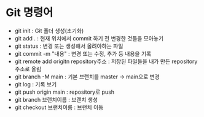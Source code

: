 # Git 명령어
* git init : Git 폴더 생성(초기화)
* git add . : 현재 위치에서 commit 하기 전 변경한 것들을 모아놓기
* git status : 변경 또는 생성해서 올려야하는 파일
* git commit -m "내용" : 변경 또는 수정, 추가 등 내용을 기록
* git remote add origitn repository주소 : 저장된 파일들을 내가 만든 repository 주소로 올림
* git branch -M main : 기본 브랜치를 master -> main으로 변경
* git log : 기록 보기
* git push origin main : repository로 push
* git branch 브랜치이름 : 브랜치 생성
* git checkout 브랜치이름 : 브랜치 이동